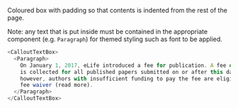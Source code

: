 Coloured box with padding so that contents is indented from the rest of the page.

Note: any text that is put inside must be contained in the appropriate component (e.g. `Paragraph`) for themed styling such as font to be applied.

```js
<CalloutTextBox>
  <Paragraph>
    On January 1, 2017, eLife introduced a fee for publication. A fee of $2,500*
    is collected for all published papers submitted on or after this date;
    however, authors with insufficient funding to pay the fee are eligible for a
    fee waiver (read more).
  </Paragraph>
</CalloutTextBox>
```
